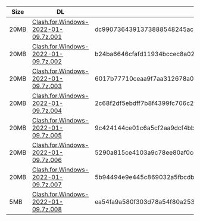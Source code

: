 |    Size   |     DL  | sha512sum |
|  ---  |  ---  |  ---  |
| 20MB | [Clash.for.Windows-2022-01-09.7z.001](https://cdn.jsdelivr.net/gh/appleians/cfw_m1@main/Clash.for.Windows-2022-01-09.7z.001) | dc9907364391373888548245acc0351501f979890bec7a3632a84fd95836ff9d04690a23dfd7dc8ce61dcba80f4c42fdd60b68cd324ffbceb3489864d18f6985 |
| 20MB | [Clash.for.Windows-2022-01-09.7z.002](https://cdn.jsdelivr.net/gh/appleians/cfw_m1@main/Clash.for.Windows-2022-01-09.7z.002) | b24ba6646cfafd11934bccec8a0225f7510b93e6a5dd7522e67c0a31883ced4bb0c80de8b06701fd70e62a51a6e3ae6b31e761656a2dd03e0c2684f2258b826a |
| 20MB | [Clash.for.Windows-2022-01-09.7z.003](https://cdn.jsdelivr.net/gh/appleians/cfw_m1@main/Clash.for.Windows-2022-01-09.7z.003) | 6017b77710ceaa9f7aa312678a007324edbd9ca40d55076a53b06607a9733f80517d5a689984d63e7f29f02c56d0b1997288f5e31513d215d73f5280338637b4 |
| 20MB | [Clash.for.Windows-2022-01-09.7z.004](https://cdn.jsdelivr.net/gh/appleians/cfw_m1@main/Clash.for.Windows-2022-01-09.7z.004) | 2c68f2df5ebdff7b8f4399fc706c2e0e7c1e7efa905f3dc4f10bb9589db7612c83638641ae8dcdedda683b6577a9f102f95586460b3ac0c1f2547362378c61ea |
| 20MB | [Clash.for.Windows-2022-01-09.7z.005](https://cdn.jsdelivr.net/gh/appleians/cfw_m1@main/Clash.for.Windows-2022-01-09.7z.005) | 9c424144ce01c6a5cf2aa9dcf4bb99c976e39ce86e66eccdb0586869d2804f5bb8e53f7fc691d34111bd77894657f15d87e51cf08f5eabd2688e29304560d634 |
| 20MB | [Clash.for.Windows-2022-01-09.7z.006](https://cdn.jsdelivr.net/gh/appleians/cfw_m1@main/Clash.for.Windows-2022-01-09.7z.006) | 5290a815ce4103a9c78ee80af0cd88054b72f326fc3b7d0128ed4727805d2d20d21172025a08bd77d33ea5f977149285077275b0513e8f34850ce31847ee6e56 |
| 20MB | [Clash.for.Windows-2022-01-09.7z.007](https://cdn.jsdelivr.net/gh/appleians/cfw_m1@main/Clash.for.Windows-2022-01-09.7z.007) | 5b94494e9e445c869032a5fbcdb3c78009922c61b33eab57bb46e1983f4db5a731a540aefbec6df3fe4845a74e0737fba9048d18608ec5b6c9e7debffa0970fc |
| 5MB | [Clash.for.Windows-2022-01-09.7z.008](https://cdn.jsdelivr.net/gh/appleians/cfw_m1@main/Clash.for.Windows-2022-01-09.7z.008) | ea54fa9a580f303d78a54f80a2535b81b832e4d4471e66b998a5bb32374903f74708e422fc9e4e53d7834b7da25212edc86b2a73def9514dc907ec5f6871c6bc |
